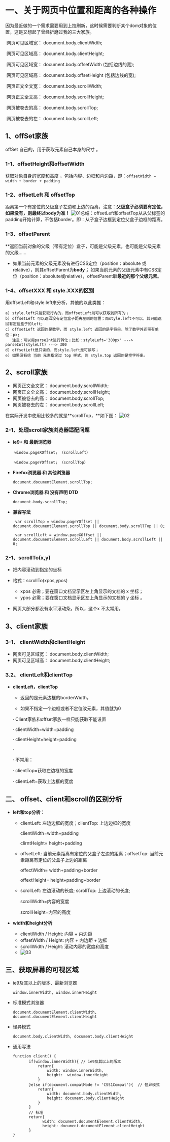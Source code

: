 # 一、关于网页中位置和距离的各种操作

​	因为最近做的一个需求需要用到上拉刷新，这时候需要判断某个dom对象的位置，这是又想起了曾经折磨过我的三大家族。

​	网页可见区域宽： document.body.clientWidth;

​	网页可见区域高： document.body.clientHeight;

​	网页可见区域宽： document.body.offsetWidth (包括边线的宽);

​	网页可见区域高： document.body.offsetHeight (包括边线的宽);

​	网页正文全文宽： document.body.scrollWidth;

​	网页正文全文高： document.body.scrollHeight;

​	网页被卷去的高： document.body.scrollTop;

​	网页被卷去的左： document.body.scrollLeft;

## 1、offSet家族

offSet 自己的，用于获取元素自己本身的尺寸 。

### 1-1、offsetHeight和offsetWidth

获取对象自身的宽度和高度 ，包括内容、边框和内边距，即：`offsetWidth = width + border + padding` 

### 1-2、offsetLeft 和 offsetTop

距离第一个有定位的父级盒子左边和上边的距离，注意：**父级盒子必须要有定位，如果没有，则最终以body为准！** ![01](.\images\01.png)总结：offsetLeft和offsetTop从从父标签的padding开始计算，不包括border。即：从子盒子边框到定位父盒子边框的距离。 

### 1-3、offsetParent 

**返回当前对象的父级（带有定位）盒子，可能是父级元素，也可能是父级元素的父级......

- 如果当前元素的父级元素没有进行CSS定位（position：absolute 或 relative），则其offsetParent为**body；** 如果当前元素的父级元素中有CSS定位（position：absolute或relative），offsetParent取**最近的那个父级元素**。

### 1-4、offsetXXX 和 style.XXX的区别

用offsetLeft和style.left来分析，其他的以此类推： 

```
a) style.left只能获取行内的，而offsetLeft则可以获取到所有的；
b) offsetLeft 可以返回没有定位盒子距离左侧的位置；而style.left不可以，其只能返回有定位盒子的left;
c) offsetLeft 返回的是数字，而 style.left 返回的是字符串，除了数字外还带有单位：px;
   注意：可以用parseInt进行转化；比如：styleLeft='300px' ---> parseInt(styleLft) ---> 300
d) offsetLeft是只读的，而style.left是可读写；
e) 如果没有给 当前 元素指定过 top 样式，则 style.top 返回的是空字符串。
```

## 2、scroll家族

- 网页正文全文宽： document.body.scrollWidth;
- 网页正文全文高： document.body.scrollHeight;
- 网页被卷去的高： document.body.scrollTop;
- 网页被卷去的左： document.body.scrollLeft;

在实际开发中使用比较多的就是**scrollTop，**如下图： ![02](.\images\02.png)

### 2-1、处理scroll家族浏览器适配问题



- **ie9+ 和 最新浏览器**

```
    window.pageXOffset; （scrollLeft）

    window.pageYOffset; （scrollTop）
```

- **Firefox浏览器 和 其他浏览器**

      document.documentElement.scrollTop;

- **Chrome浏览器 和 没有声明 DTD <DOCTYPE >**

      document.body.scrollTop;

- **兼容写法**

  ```
   var scrollTop = window.pageYOffset || document.documentElement.scrollTop || document.body.scrollTop || 0; 
   
   var scrollLeft = window.pageXOffset || document.documentElement.scrollLeft || document.body.scrollLeft || 0;
  ```



### 2-1、scrollTo(x,y)

- 把内容滚动到指定的坐标
- 格式：scrollTo(xpos,ypos)
  - xpos 必需；要在窗口文档显示区左上角显示的文档的 x 坐标；
  - ypos 必需；要在窗口文档显示区左上角显示的文档的 y 坐标 。

- 网页大部分都没有水平滚动条，所以，这个x 不太常用。



## 3、client家族

### 3-1、 clientWidth和clientHeight

- 网页可见区域宽： document.body.clientWidth;
- 网页可见区域高： document.body.clientHeight;

### 3.2、 clientLeft和clientTop

- **clientLeft，clientTop**
  - 返回的是元素边框的borderWidth，

  - 如果不指定一个边框或者不定位改元素，其值就为0


  ·           Client家族和offset家族一样只能获取不能设置

  ·          clientWidth=width+padding

  ·          clientHeight=height+padding

  ·          

  ·         不常用：

  ·         clientTop=获取左边框的宽度

  ·         clientLeft=获取上边框的宽度

## 二、 offset、client和scroll的区别分析

- **left和top分析：**
  - clientLeft: 左边边框的宽度；clientTop: 上边边框的宽度

    clientWidth=width+padding

    clirntHeight= height+padding


  - offsetLeft: 当前元素距离有定位的父盒子左边的距离；offsetTop: 当前元素距离有定位的父盒子上边的距离

    offectWidth= width+padding+border

    offextHeight= height+padding+border


  - scrollLeft: 左边滚动的长度; scrollTop: 上边滚动的长度;

    scrollWidth=内容的宽度

    scrollHeight=内容的高度


- **width和height分析**
  - clientWidth / Height: 内容 + 内边距
  - offsetWidth / Height: 内容 + 内边距 + 边框
  - scrollWidth / Height: 滚动内容的宽度和高度
  - ![03](.\images\03.png)

## 三、获取屏幕的可视区域

- ie9及其以上的版本、最新浏览器

  ```
  window.innerWidth, window.innerHeight
  ```

- 标准模式浏览器

  ```
  document.documentElement.clientWidth, document.documentElement.clientHeight
  ```

- 怪异模式

  ```
  document.body.clientWidth, document.body.clientHeight
  ```

- 通用写法

  ```
  function client() {
         if(window.innerWidth){ // ie9及其以上的版本
             return{
                 width: window.innerWidth,
                 height:  window.innerHeight
             }
         }else if(document.compatMode != 'CSS1Compat'){  // 怪异模式
             return{
                 width: document.body.clientWidth,
                 height: document.body.clientHeight
             }
         }
         // 标准
         return{
               width: document.documentElement.clientWidth,
               height: document.documentElement.clientHeight
         }
  }
  ```